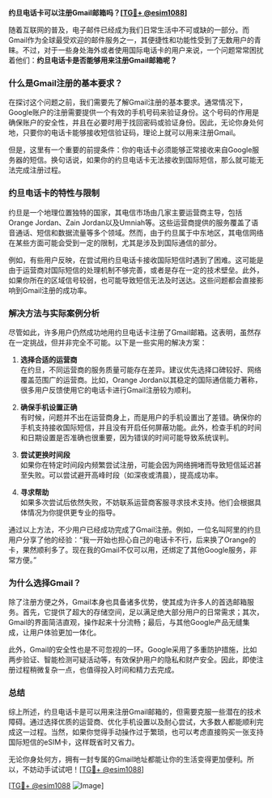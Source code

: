 **约旦电话卡可以注册Gmail邮箱吗？[[TG💪+ @esim1088](https://t.me/s/esim1088)]**

随着互联网的普及，电子邮件已经成为我们日常生活中不可或缺的一部分。而Gmail作为全球最受欢迎的邮件服务之一，其便捷性和功能性受到了无数用户的青睐。不过，对于一些身处海外或者使用国际电话卡的用户来说，一个问题常常困扰着他们：**约旦电话卡是否能够用来注册Gmail邮箱呢？**

### **什么是Gmail注册的基本要求？**

在探讨这个问题之前，我们需要先了解Gmail注册的基本要求。通常情况下，Google账户的注册需要提供一个有效的手机号码来验证身份。这个号码的作用是确保账户的安全性，并且在必要时用于找回密码或验证身份。因此，无论你身处何地，只要你的电话卡能够接收短信验证码，理论上就可以用来注册Gmail。

但是，这里有一个重要的前提条件：你的电话卡必须能够正常接收来自Google服务器的短信。换句话说，如果你的约旦电话卡无法接收到国际短信，那么就可能无法完成注册过程。

### **约旦电话卡的特性与限制**

约旦是一个地理位置独特的国家，其电信市场由几家主要运营商主导，包括Orange Jordan、Zain Jordan以及Umniah等。这些运营商提供的服务覆盖了语音通话、短信和数据流量等多个领域。然而，由于约旦属于中东地区，其电信网络在某些方面可能会受到一定的限制，尤其是涉及到国际通信的部分。

例如，有些用户反映，在尝试用约旦电话卡接收国际短信时遇到了困难。这可能是由于运营商对国际短信的处理机制不够完善，或者是存在一定的技术壁垒。此外，如果你所在的区域信号较弱，也可能导致短信无法及时送达。这些问题都会直接影响到Gmail注册的成功率。

### **解决方法与实际案例分析**

尽管如此，许多用户仍然成功地用约旦电话卡注册了Gmail邮箱。这表明，虽然存在一定挑战，但并非完全不可能。以下是一些实用的解决方案：

1. **选择合适的运营商**  
   在约旦，不同运营商的服务质量可能存在差异。建议优先选择口碑较好、网络覆盖范围广的运营商。比如，Orange Jordan以其稳定的国际通信能力著称，很多用户反馈使用它的电话卡进行Gmail注册较为顺利。

2. **确保手机设置正确**  
   有时候，问题并不出在运营商身上，而是用户的手机设置出了差错。确保你的手机支持接收国际短信，并且没有开启任何屏蔽功能。此外，检查手机的时间和日期设置是否准确也很重要，因为错误的时间可能导致系统误判。

3. **尝试更换时间段**  
   如果你在特定时间段内频繁尝试注册，可能会因为网络拥堵而导致短信延迟甚至失败。可以尝试避开高峰时段（如深夜或清晨），提高成功率。

4. **寻求帮助**  
   如果多次尝试后依然失败，不妨联系运营商客服寻求技术支持。他们会根据具体情况为你提供更专业的指导。

通过以上方法，不少用户已经成功完成了Gmail注册。例如，一位名叫阿里的约旦用户分享了他的经验：“我一开始也担心自己的电话卡不行，后来换了Orange的卡，果然顺利多了。现在我的Gmail不仅可以用，还绑定了其他Google服务，非常方便。”

### **为什么选择Gmail？**

除了注册方便之外，Gmail本身也具备诸多优势，使其成为许多人的首选邮箱服务。首先，它提供了超大的存储空间，足以满足绝大部分用户的日常需求；其次，Gmail的界面简洁直观，操作起来十分流畅；最后，与其他Google产品无缝集成，让用户体验更加一体化。

此外，Gmail的安全性也是不可忽视的一环。Google采用了多重防护措施，比如两步验证、智能检测可疑活动等，有效保护用户的隐私和财产安全。因此，即使注册过程稍微复杂一点，也值得投入时间和精力去完成。

### **总结**

综上所述，约旦电话卡是可以用来注册Gmail邮箱的，但需要克服一些潜在的技术障碍。通过选择优质的运营商、优化手机设置以及耐心尝试，大多数人都能顺利完成这一过程。当然，如果你觉得手动操作过于繁琐，也可以考虑直接购买一张支持国际短信的eSIM卡，这样既省时又省力。

无论你身处何方，拥有一封专属的Gmail地址都能让你的生活变得更加便利。所以，不妨动手试试吧！[[TG💪+ @esim1088](https://t.me/s/esim1088)]

[[TG💪+ @esim1088](https://t.me/s/esim1088) ![Image](https://i.postimg.cc/4NQfJmqS/Snipaste-2025-05-13-00-14-12.png)]